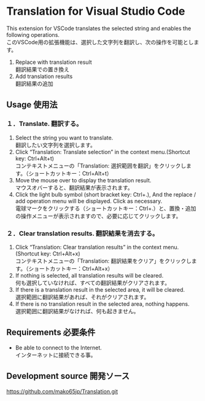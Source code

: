 # Translation for Visual Studio Code

This extension for VSCode translates the selected string and enables the following operations.  
このVSCode用の拡張機能は、選択した文字列を翻訳し、次の操作を可能とします。

1. Replace with translation result  
  翻訳結果での置き換え  
2. Add translation results  
  翻訳結果の追加

## Usage  使用法

### １．Translate.  翻訳する。

1. Select the string you want to translate.  
  翻訳したい文字列を選択します。
2. Click “Translation: Translate selection” in the context menu.(Shortcut key: Ctrl+Alt+t)  
  コンテキストメニューの「Translation: 選択範囲を翻訳」をクリックします。（ショートカットキー：Ctrl+Alt+t）
3. Move the mouse over to display the translation result.  
  マウスオバーすると、翻訳結果が表示されます。
4. Click the light bulb symbol (short bracket key: Ctrl+.), And the replace / add operation menu will be displayed. Click as necessary.  
  電球マークをクリックする（ショートカットキー：Ctrl+.）と、置換・追加の操作メニューが表示されますので、必要に応じてクリックします。

### ２．Clear translation results.  翻訳結果を消去する。

1. Click “Translation: Clear translation results” in the context menu.(Shortcut key: Ctrl+Alt+x)  
コンテキストメニューの「Translation: 翻訳結果をクリア」をクリックします。（ショートカットキー：Ctrl+Alt+x）
2. If nothing is selected, all translation results will be cleared.  
  何も選択していなければ、すべての翻訳結果がクリアされます。
3. If there is a translation result in the selected area, it will be cleared.  
  選択範囲に翻訳結果があれば、それがクリアされます。
4. If there is no translation result in the selected area, nothing happens.  
  選択範囲に翻訳結果がなければ、何も起きません。

## Requirements  必要条件

- Be able to connect to the Internet.  
  インターネットに接続できる事。

## Development source  開発ソース

<https://github.com/mako65jp/Translation.git>
